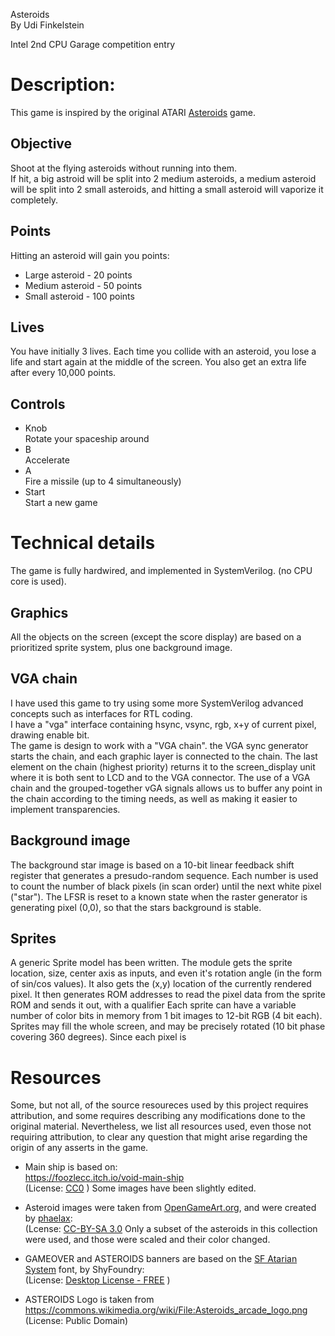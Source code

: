 Asteroids  
By Udi Finkelstein  

Intel 2nd CPU Garage competition entry

Description:
============

This game is inspired by the original ATARI [Asteroids](http://www.classicgaming.cc/classics/asteroids/play-guide) game.  

Objective
---------
Shoot at the flying asteroids without running into them.  
If hit, a big astroid will be split into 2 medium asteroids, a medium asteroid will be split into 2 small asteroids, and hitting a small asteroid will vaporize it completely.  

Points
------
Hitting an asteroid will gain you points:
* Large asteroid  -  20 points  
* Medium asteroid -  50 points  
* Small asteroid  - 100 points  

Lives
-----
You have initially 3 lives. Each time you collide with an asteroid, you lose a life and start again at the middle of the screen.
You also get an extra life after every 10,000 points.  

Controls
--------
* Knob  
Rotate your spaceship around
* B  
Accelerate
* A  
Fire a missile (up to 4 simultaneously)
* Start  
Start a new game  

Technical details
=================
The game is fully hardwired, and implemented in SystemVerilog. (no CPU core is used).

Graphics
--------
All the objects on the screen (except the score display) are based on a prioritized sprite system, plus one background image.  

## VGA chain
I have used this game to try using some more SystemVerilog advanced concepts such as interfaces for RTL coding.  
I have a "vga" interface containing hsync, vsync, rgb, x+y of current pixel, drawing enable bit.  
The game is design to work with a "VGA chain". the VGA sync generator starts the chain, and each graphic layer is connected to the chain.
The last element on the chain (highest priority) returns it to the screen_display unit where it is both sent to LCD and to the VGA connector.
The use of a VGA chain and the grouped-together vGA signals allows us to buffer any point in the chain according to the timing needs, as well
as making it easier to implement transparencies.

## Background image
The background star image is based on a 10-bit linear feedback shift register that generates a presudo-random sequence. Each number is used to count the number of black pixels (in scan order) until the next white pixel ("star"). The LFSR is reset to a known state when the raster generator is generating pixel (0,0), so that the stars background is stable.  

## Sprites
A generic Sprite model has been written. The module gets the sprite location, size, center axis as inputs, and even it's rotation angle (in the form of sin/cos values). It also gets the (x,y) location of the currently rendered pixel. It then generates ROM addresses to read the pixel data from the sprite ROM and sends it out, with a qualifier 
Each sprite can have a variable number of color bits in memory from 1 bit images to 12-bit RGB (4 bit each).
Sprites may fill the whole screen, and may be precisely rotated (10 bit phase covering 360 degrees).
Since each pixel is  

Resources  
=========
Some, but not all, of the source resoureces used by this project requires attribution, and some requires describing any modifications done to the original material.
Nevertheless, we list all resources used, even those not requiring attribution, to clear any question that might arise regarding the origin of any asserts in the game.

* Main ship is based on:  
https://foozlecc.itch.io/void-main-ship  
(License: [CC0](https://creativecommons.org/share-your-work/public-domain/cc0/) )
Some images have been slightly edited.

* Asteroid images were taken from [OpenGameArt.org](https://opengameart.org/content/asteroids), and were created by [phaelax](https://opengameart.org/users/phaelax):  
(Lcense: [CC-BY-SA 3.0](https://creativecommons.org/licenses/by-sa/3.0/)
Only a subset of the asteroids in this collection were used, and those were scaled and their color changed.

* GAMEOVER and ASTEROIDS banners are based on the [SF Atarian System](https://shyfoundry.com/fonts/atarian-system) font, by ShyFoundry:  
(License: [Desktop License - FREE](https://shyfoundry.com/eula/desktop) )

* ASTEROIDS Logo is taken from https://commons.wikimedia.org/wiki/File:Asteroids_arcade_logo.png
(License: Public Domain)
